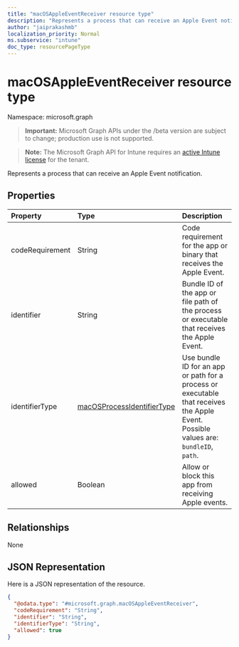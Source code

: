 ```yaml
---
title: "macOSAppleEventReceiver resource type"
description: "Represents a process that can receive an Apple Event notification."
author: "jaiprakashmb"
localization_priority: Normal
ms.subservice: "intune"
doc_type: resourcePageType
---
```


# macOSAppleEventReceiver resource type

Namespace: microsoft.graph

> **Important:** Microsoft Graph APIs under the /beta version are subject to change; production use is not supported.

> **Note:** The Microsoft Graph API for Intune requires an [active Intune license](https://go.microsoft.com/fwlink/?linkid=839381) for the tenant.

Represents a process that can receive an Apple Event notification.

## Properties
|Property|Type|Description|
|:---|:---|:---|
|codeRequirement|String|Code requirement for the app or binary that receives the Apple Event.|
|identifier|String|Bundle ID of the app or file path of the process or executable that receives the Apple Event.|
|identifierType|[macOSProcessIdentifierType](../resources/intune-deviceconfig-macosprocessidentifiertype.md)|Use bundle ID for an app or path for a process or executable that receives the Apple Event. Possible values are: `bundleID`, `path`.|
|allowed|Boolean|Allow or block this app from receiving Apple events.|

## Relationships
None

## JSON Representation
Here is a JSON representation of the resource.
<!-- {
  "blockType": "resource",
  "@odata.type": "microsoft.graph.macOSAppleEventReceiver"
}
-->
``` json
{
  "@odata.type": "#microsoft.graph.macOSAppleEventReceiver",
  "codeRequirement": "String",
  "identifier": "String",
  "identifierType": "String",
  "allowed": true
}
```